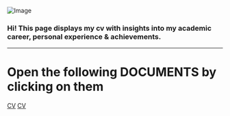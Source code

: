 ![Image](https://github.com/luisamlr/cv/blob/main/image.png?raw=true)
### Hi! This page displays my cv with insights into my academic career, personal experience & achievements.
___________
# Open the following DOCUMENTS by clicking on them
[CV](https://drive.google.com/file/d/1DWi8aWtnbn1Cl0AMm2Za4_p3mJO3KC19/view?usp=sharing)
[CV](https://luisamlr.github.io/cv/document.pdf)

